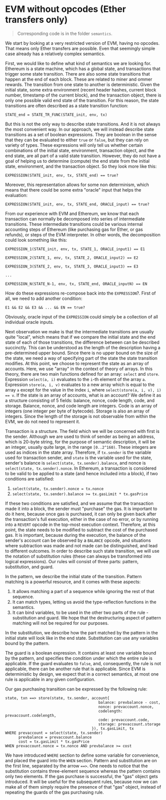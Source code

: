 # EVM without opcodes (Ether transfers only)

> Corresponding code is in the folder `semantics`.

We start by looking at a very restricted version of EVM, having no opcodes. That means only Ether transfers are possible.
Even that seemingly simple case already has a relatively complex semantics.

First, we would like to define what kind of semantics we are looking for. Ethereum is a state machine, which has a global state, and transactions that trigger some state transition. There are also some state transitions that happen at the end of each block. These are related to miner and ommer rewards. The transition from one state to another is deterministic. Given the initial state, some extra environment (recent header hashes, current block number, timestamp of the current block), and the transaction object, there is only one possible valid end state of the transition. For this reason, the state transitions are often described as a state transition function:

`STATE_end = STATE_TR_FUNC(STATE_init, env, tx)`

But this is not the only way to describe state transitions.
And it is not always the most convenient way. In our approach, we will instead describe state transitions as a set of boolean expressions.
They are boolean in the sense that they can be evaluated to either `true` or `false`, but they can rely on variety of types.
These expressions will only tell us whether certain combinations of the initial state, environment, transaction object, and the end state,
are all part of a valid state transition. However, they do not have a goal of helping us to determine (compute) the end state from the initial state, environment, and the transaction object. So they look more like this:

`EXPRESSION(STATE_init, env, tx, STATE_end) == true?`

Moreover, this representation allows for some non determinism, which means that there could be some extra "oracle" input that helps the evaluation:

`EXPRESSION(STATE_init, env, tx, STATE_end, ORACLE_input) == true?`

From our experience with EVM and Ethereum, we know that each transaction can normally be decomposed into series of intermediate transitions.
These intermediate transitions could be various internal accounting steps of Ethereum (like purchasing gas for Ether, or gas refunds), or steps of the EVM interpreter. In other words, the decomposition could look something like this:

`EXPRESSION_1(STATE_init, env, tx, STATE_1, ORACLE_input1) == E1`

`EXPRESSION_2(STATE_1, env, tx, STATE_2, ORACLE_input2) == E2`

`EXPRESSION_3(STATE_2, env, tx, STATE_3, ORACLE_input3) == E3`

`...`

`EXPRESSION_N(STATE_N-1, env, tx, STATE_end, ORACLE_inputN) == EN`

How do these expressions re-compose back into the `EXPRESSION`?. First of all, we need to add another condition:

`E1 && E2 && E3 && ... && EN == true?`

Obviously, oracle input of the `EXPRESSION` could simply be a collection of all individual oracle inputs.

Next observation we make is that the intermediate transitions are usually quite "local", which means that if we compare the initial state and the end state of each of those transitions, the difference between can be described succinctly. This can be understood as the length of the description having a pre-determined upper bound. Since there is no upper bound on the size of the state, we need a way of specifying part of the state the state transition modifies. At this point, we choose to represent the state as an array of accounts. Here, we use "array" in the context of theory of arrays. In this theory, there are two main functions defined for an array: `select` and `store`. Expression `select(a, i)` evaluates to the `i`-th element of the array `a`. Expression `store(a, i, v)` evaluates to a new array which is equal to the array `a` except for the value in the index `i`, where `select(store(a, i, v), i) == v`. If the state is an array of accounts, what is an account? We define it as a structure consisting of 5 fields: balance, nonce, code length, code, and storage.
Balance, nonce, and code length are integers. Code is an array of integers (one integer per byte of bytecode).
Storage is also an array of integers. Since the length of the storage is not observable from within the EVM, we do not need to represent it.

Transaction is a structure. The field which we will be concerned with first is the sender. Although we are used to think of sender as being an address, which is 20-byte string, for the purpose of semantic description, it will be an integer, usually quite large, in the range `[0..2^160)`. These integers are used as indices in the state array. Therefore, if `tx.sender` is the variable used for transaction sender, and `state` is the variable used for the state, sender's balance is `select(state, tx.sender).balance`, and nonce is `select(state, tx.sender).nonce`. In Ethereum, a transaction is considered to be valid to be applied to a state (and hence included into a block), if two conditions
are satisfied:
1. `select(state, tx.sender).nonce = tx.nonce`
2. `select(state, tx.sender).balance >= tx.gasLimit * tx.gasPrice`

If these two conditions are satisfied, and we assume that the transaction made it into a block, the sender must "purchase" the gas. It is important to do it here, because once gas is purchased, it can only be given back after the transaction's full execution, either in the case of no error, or by running into a `REVERT` opcode in the top-most execution context. Therefore, at this point, the state needs to be modified to subtract the cost of the purchased gas. It is important, because during the execution, the balance of the sender's account can be observed by a `BALANCE` opcode, and situations where subtraction was made and not made can be distinguished, and lead to different outcomes. In order to describe such state transition, we will use the notation of substitution rules (these can always be transformed into logical expressions). Our rules will consist of three parts: pattern, substitution, and guard.

In the pattern, we describe the initial state of the transition. Pattern matching is a powerful resource, and it comes with these aspects:
1. It allows matching a part of a sequence while ignoring the rest of that sequence.
2. It can match types, letting us avoid the type-reflection functions in the semantics.
3. It can bind variables, to be used in the other two parts of the rule - substitution and guard.
   We hope that the destructuring aspect of pattern matching will not be required for our purposes.

In the substitution, we describe how the part matched by the pattern in the initial state will look like
in the end state. Substitution can use any variables bound by the pattern.

The guard is a boolean expression. It contains at least one variable bound by the pattern, and specifies the
condition under which the entire rule is applicable. If the guard evaluates to `false`, and, consequently,
the rule is not applicable, there can be another rule that is applicable. Since EVM is deterministic by design, we expect that in a correct semantics, at most one rule is applicable in any given configuration.

Our gas purchasing transition can be expressed by the following rule:

```
state, txn ==> store(state, tx.sender, account{
                                          balance: prevbalance - cost,
                                          nonce: prevaccount.nonce,
                                          codelength: prevaccount.codelength,
                                          code: prevaccount.code,
                                          storage: prevaccount.storage
                                       }), tx.gasLimit, tx
WHERE prevaccount = select(state, tx.sender)
      prevbalance = prevaccount.balance
      cost = tx.gasLimit * tx.gasPrice
WHEN prevaccount.nonce = tx.nonce AND prevbalance >= cost
```

We have introduced `WHERE` section to define some variable for convenience, and placed the guard into the `WHEN` section. 
Pattern and substitution are on the first line, separated by the arrow `==>`. One needs to notice that the substitution contains three-element sequence whereas the pattern contains only two elements. If the gas purchase is successful, the "gas" object gets introduced. It will be useful for the subsequent rules, because now we can make all of them simply require the presence of that "gas" object, instead of repeating the guards of the gas purchasing rule.
